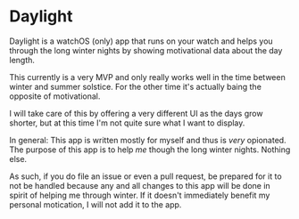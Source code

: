 # Daylight

Daylight is a watchOS (only) app that runs on your watch and helps you through the long winter nights by showing motivational data about the day length.

This currently is a very MVP and only really works well in the time between winter and summer solstice. For the other time it's actually baing the opposite of motivational. 

I will take care of this by offering a very different UI as the days grow shorter, but at this time I'm not quite sure what I want to display.

In general: This app is written mostly for myself and thus is *very* opionated. The purpose of this app is to help *me* though the long winter nights. Nothing else.

As such, if you do file an issue or even a pull request, be prepared for it to not be handled because any and all changes to this app will be done in spirit of helping me through winter. If it doesn't immediately benefit my personal motication, I will not add it to the app.
